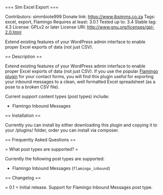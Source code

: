 === Sim Excel Export ===

Contributors: simmbiote999
Donate link: https://www.jbsimms.co.za
Tags: excel, export, Flamingo
Requires at least: 3.0.1
Tested up to: 3.4
Stable tag: 4.3
License: GPLv2 or later
License URI: http://www.gnu.org/licenses/gpl-2.0.html

Extend existing features of your WordPress admin interface to enable proper Excel exports of data (not just CSV).

== Description ==

Extend existing features of your WordPress admin interface to enable proper Excel exports of data (not just CSV).
If you use the popular [Flamingo plugin](https://wordpress.org/plugins/flamingo/) for your contact forms, you will find this plugin useful for exporting your inbound messages to a clean, well formatted Excel spreadsheet (as a pose to a broken CSV file). 

Current support content types (post types) include:

* Flamingo Inbound Messages

== Installation ==

Currently you can install by either downloading this plugin and copying it to your /plugins/ folder, order you can install via composer.

== Frequently Asked Questions ==

= What post types are supported? =

Currently the following post types are supported:

* Flamingo Inbound Messages (`flamingo_inbound`)

== Changelog ==

= 0.1 =
Initial release. Support for Flamingo Inbound Messages post type.
